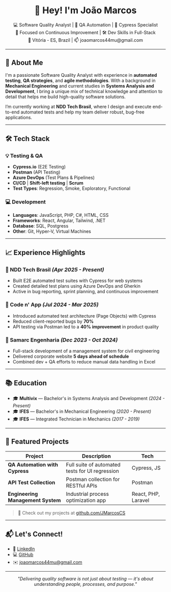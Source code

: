 <h1 align="center">👋 Hey! I'm João Marcos</h1>
<p align="center">
  💻 Software Quality Analyst | 🚀 QA Automation | 🧪 Cypress Specialist <br />
  🎯 Focused on Continuous Improvement | 🛠️ Dev Skills in Full-Stack <br />
  📍 Vitória - ES, Brazil | 📫 joaomarcos44mu@gmail.com
</p>

---

## 🧠 About Me

I'm a passionate Software Quality Analyst with experience in **automated testing**, **QA strategies**, and **agile methodologies**. With a background in **Mechanical Engineering** and current studies in **Systems Analysis and Development**, I bring a unique mix of technical knowledge and attention to detail that helps me build high-quality software solutions.

I’m currently working at **NDD Tech Brasil**, where I design and execute end-to-end automated tests and help my team deliver robust, bug-free applications.

---

## 🛠️ Tech Stack

### 💡 Testing & QA
- **Cypress.io** (E2E Testing)
- **Postman** (API Testing)
- **Azure DevOps** (Test Plans & Pipelines)
- **CI/CD** | **Shift-left testing** | **Scrum**
- **Test Types**: Regression, Smoke, Exploratory, Functional

### 💻 Development
- **Languages**: JavaScript, PHP, C#, HTML, CSS
- **Frameworks**: React, Angular, Tailwind, .NET
- **Database**: SQL, Postgress
- **Other**: Git, Hyper-V, Virtual Machines

---

## 📈 Experience Highlights

### 🔹 NDD Tech Brasil *(Apr 2025 - Present)*
- Built E2E automated test suites with Cypress for web systems
- Created detailed test plans using Azure DevOps and Gherkin
- Active in bug reporting, sprint planning, and continuous improvement

### 🔹 Code n' App *(Jul 2024 - Mar 2025)*
- Introduced automated test architecture (Page Objects) with Cypress
- Reduced client-reported bugs by **70%**
- API testing via Postman led to a **40% improvement** in product quality

### 🔹 Samarc Engenharia *(Dec 2023 - Oct 2024)*
- Full-stack development of a management system for civil engineering
- Delivered corporate website **5 days ahead of schedule**
- Combined dev + QA efforts to reduce manual data handling in Excel

---

## 📚 Education

- 🎓 **Multivix** — Bachelor's in Systems Analysis and Development *(2024 - Present)*
- 🎓 **IFES** — Bachelor's in Mechanical Engineering *(2020 - Present)*
- 🎓 **IFES** — Integrated Technician in Mechanics *(2017 - 2019)*

---

## 🚀 Featured Projects

| Project | Description | Tech |
|--------|-------------|------|
| **QA Automation with Cypress** | Full suite of automated tests for UI regression | Cypress, JS |
| **API Test Collection** | Postman collection for RESTful APIs | Postman |
| **Engineering Management System** | Industrial process optimization app | React, PHP, Laravel |

> 🔗 Check out my projects at [github.com/JMarcosCS](https://github.com/JMarcosCS)

---

## 📬 Let's Connect!

- 💼 [LinkedIn](https://linkedin.com/in/joaomarcoscs)
- 💻 [GitHub](https://github.com/JMarcosCS)
- ✉️ joaomarcos44mu@gmail.com

---

<p align="center">
  <em>"Delivering quality software is not just about testing — it's about understanding people, processes, and purpose."</em>
</p>




